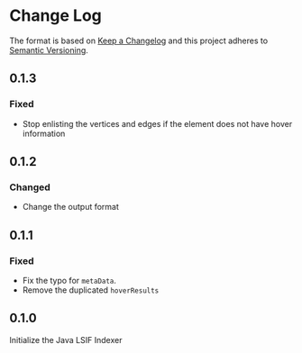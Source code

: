 # Change Log

The format is based on [Keep a Changelog](http://keepachangelog.com/en/1.0.0/)
and this project adheres to [Semantic Versioning](http://semver.org/spec/v2.0.0.html).

## 0.1.3
### Fixed
- Stop enlisting the vertices and edges if the element does not have hover information

## 0.1.2
### Changed
- Change the output format

## 0.1.1
### Fixed
- Fix the typo for `metaData`.
- Remove the duplicated `hoverResults`

## 0.1.0
Initialize the Java LSIF Indexer
